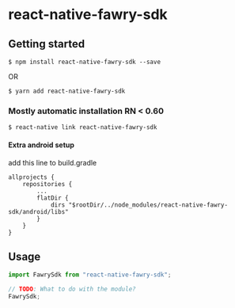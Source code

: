 # react-native-fawry-sdk

## Getting started

`$ npm install react-native-fawry-sdk --save`

OR

`$ yarn add react-native-fawry-sdk`

### Mostly automatic installation RN < 0.60

`$ react-native link react-native-fawry-sdk`

#### Extra android setup

add this line to build.gradle

```
allprojects {
    repositories {
        ...
        flatDir {
            dirs "$rootDir/../node_modules/react-native-fawry-sdk/android/libs"
        }
    }
}
```

## Usage

```javascript
import FawrySdk from "react-native-fawry-sdk";

// TODO: What to do with the module?
FawrySdk;
```
